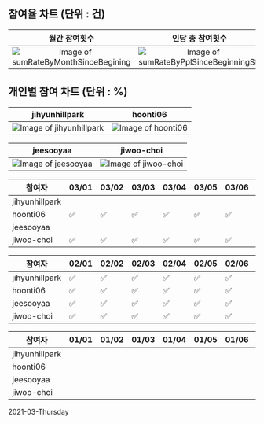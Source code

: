 ## 참여율 차트 (단위 : 건)
|월간 참여횟수|인당 총 참여횟수|
|:-:|:-:
|![Image of sumRateByMonthSinceBegining](https://quickchart.io/chart?c={"type":"bar","data":{"labels":["202101","202102","202103"],"datasets":[{"backgroundColor":"rgb(75,192,192)","data":[32,68,50]}]},"options":{"legend":{"display":false}}})|![Image of sumRateByPplSinceBeginningStr](https://quickchart.io/chart?c={"type":"bar","data":{"labels":["jihyunhillpark","hoonti06","jeesooyaa","jiwoo-choi"],"datasets":[{"backgroundColor":"rgb(255,99,132)","data":[18,54,22,53]}]},"options":{"legend":{"display":false}}})
## 개인별 참여 차트 (단위 : %)
|jihyunhillpark|hoonti06
|:-:|:-:
|![Image of jihyunhillpark](https://quickchart.io/chart?c={"type":"bar","data":{"labels":["2021-01","2021-02","2021-03"],"datasets":[{"backgroundColor":"rgb(54,162,235)","data":[23,39,0]}]},"options":{"legend":{"display":false},"scales":{"yAxes":[{"ticks":{"stepSize":5,"min":0,"max":100}}]}}})|![Image of hoonti06](https://quickchart.io/chart?c={"type":"bar","data":{"labels":["2021-01","2021-02","2021-03"],"datasets":[{"backgroundColor":"rgb(54,162,235)","data":[29,71,81]}]},"options":{"legend":{"display":false},"scales":{"yAxes":[{"ticks":{"stepSize":5,"min":0,"max":100}}]}}})

|jeesooyaa|jiwoo-choi
|:-:|:-:
|![Image of jeesooyaa](https://quickchart.io/chart?c={"type":"bar","data":{"labels":["2021-01","2021-02","2021-03"],"datasets":[{"backgroundColor":"rgb(54,162,235)","data":[26,50,0]}]},"options":{"legend":{"display":false},"scales":{"yAxes":[{"ticks":{"stepSize":5,"min":0,"max":100}}]}}})|![Image of jiwoo-choi](https://quickchart.io/chart?c={"type":"bar","data":{"labels":["2021-01","2021-02","2021-03"],"datasets":[{"backgroundColor":"rgb(54,162,235)","data":[26,71,81]}]},"options":{"legend":{"display":false},"scales":{"yAxes":[{"ticks":{"stepSize":5,"min":0,"max":100}}]}}})

참여자|03/01|03/02|03/03|03/04|03/05|03/06|03/07|03/08|03/09|03/10|03/11|03/12|03/13|03/14|03/15|03/16|03/17|03/18|03/19|03/20|03/21|03/22|03/23|03/24|03/25|03/26|03/27|03/28|03/29|03/30|03/31
|--|--|--|--|--|--|--|--|--|--|--|--|--|--|--|--|--|--|--|--|--|--|--|--|--|--|--|--|--|--|--|--
jihyunhillpark| | | | | | | | | | | | | | | | | | | | | | | | | | | | | | | | 
hoonti06|✅|✅|✅|✅|✅|✅|✅|✅|✅|✅|✅|✅|✅|✅|✅|✅|✅|✅|✅|✅|✅|✅|✅|✅|✅| | | | | | | 
jeesooyaa| | | | | | | | | | | | | | | | | | | | | | | | | | | | | | | | 
jiwoo-choi|✅|✅|✅|✅|✅|✅|✅|✅|✅|✅|✅|✅|✅|✅|✅|✅|✅|✅|✅|✅|✅|✅|✅|✅|✅| | | | | | | 

참여자|02/01|02/02|02/03|02/04|02/05|02/06|02/07|02/08|02/09|02/10|02/11|02/12|02/13|02/14|02/15|02/16|02/17|02/18|02/19|02/20|02/21|02/22|02/23|02/24|02/25|02/26|02/27|02/28
|--|--|--|--|--|--|--|--|--|--|--|--|--|--|--|--|--|--|--|--|--|--|--|--|--|--|--|--|--
jihyunhillpark|✅|✅|✅|✅|✅|✅| |✅| |✅|✅| | | |✅|✅| | | | | | | | | | | | 
hoonti06|✅|✅|✅|✅|✅|✅| | |✅|✅| |✅| | |✅|✅|✅|✅|✅|✅| |✅|✅|✅|✅|✅| | 
jeesooyaa|✅|✅|✅|✅|✅|✅| | |✅| |✅| |✅| |✅| |✅|✅| |✅| | |✅| | | | | 
jiwoo-choi|✅|✅|✅|✅|✅|✅| |✅| |✅| | | | |✅|✅|✅|✅|✅|✅| |✅|✅|✅|✅|✅| |✅

참여자|01/01|01/02|01/03|01/04|01/05|01/06|01/07|01/08|01/09|01/10|01/11|01/12|01/13|01/14|01/15|01/16|01/17|01/18|01/19|01/20|01/21|01/22|01/23|01/24|01/25|01/26|01/27|01/28|01/29|01/30|01/31
|--|--|--|--|--|--|--|--|--|--|--|--|--|--|--|--|--|--|--|--|--|--|--|--|--|--|--|--|--|--|--|--
jihyunhillpark| | | | | | | | | | | | | | | | | | | | | | |✅|✅|✅| |✅| |✅|✅|✅
hoonti06| | | | | | | | | | | | | | | | | | | | | | |✅|✅|✅|✅|✅|✅|✅|✅|✅
jeesooyaa| | | | | | | | | | | | | | | | | | | | | | |✅|✅|✅|✅|✅| |✅|✅|✅
jiwoo-choi| | | | | | | | | | | | | | | | | | | | | | |✅|✅|✅|✅|✅|✅|✅| |✅


2021-03-Thursday
